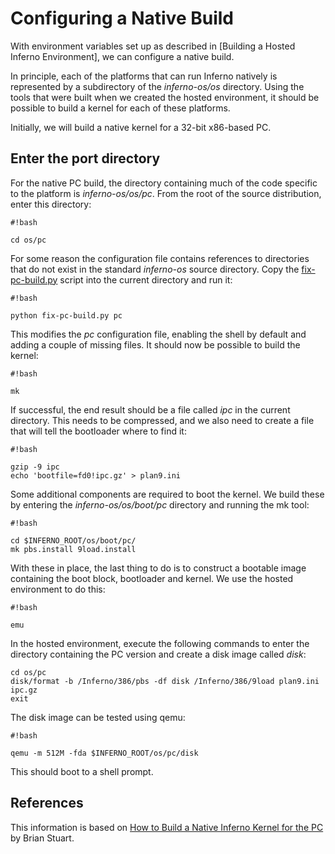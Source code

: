 # Configuring a Native Build

With environment variables set up as described in [Building a Hosted Inferno Environment],
we can configure a native build.

In principle, each of the platforms that can run Inferno natively is
represented by a subdirectory of the *inferno-os/os* directory. Using the tools
that were built when we created the hosted environment, it should be possible
to build a kernel for each of these platforms.

Initially, we will build a native kernel for a 32-bit x86-based PC.

## Enter the port directory

For the native PC build, the directory containing much of the code specific to
the platform is *inferno-os/os/pc*. From the root of the source distribution,
enter this directory:
```
#!bash

cd os/pc
```

For some reason the configuration file contains references to directories that
do not exist in the standard *inferno-os* source directory. Copy the
[fix-pc-build.py](tools/fix-pc-build.py) script into the current directory and run
it:
```
#!bash

python fix-pc-build.py pc
```

This modifies the *pc* configuration file, enabling the shell by default and
adding a couple of missing files. It should now be possible to build the kernel:
```
#!bash

mk
```

If successful, the end result should be a file called *ipc* in the current
directory. This needs to be compressed, and we also need to create a file that
will tell the bootloader where to find it:

```
#!bash

gzip -9 ipc
echo 'bootfile=fd0!ipc.gz' > plan9.ini
```

Some additional components are required to boot the kernel. We build these by
entering the *inferno-os/os/boot/pc* directory and running the mk tool:

```
#!bash

cd $INFERNO_ROOT/os/boot/pc/
mk pbs.install 9load.install
```

With these in place, the last thing to do is to construct a bootable image
containing the boot block, bootloader and kernel. We use the hosted environment
to do this:
```
#!bash

emu
```

In the hosted environment, execute the following commands to enter the
directory containing the PC version and create a disk image called *disk*:
```
cd os/pc
disk/format -b /Inferno/386/pbs -df disk /Inferno/386/9load plan9.ini ipc.gz
exit
```

The disk image can be tested using qemu:
```
#!bash

qemu -m 512M -fda $INFERNO_ROOT/os/pc/disk
```

This should boot to a shell prompt.

## References

This information is based on [How to Build a Native Inferno Kernel for the PC](http://umdrive.memphis.edu/blstuart/htdocs/inf_native.html) by Brian Stuart.
